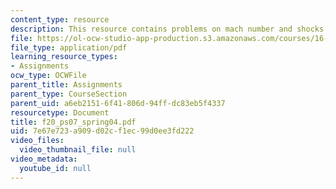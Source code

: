 ```yaml
---
content_type: resource
description: This resource contains problems on mach number and shocks.
file: https://ol-ocw-studio-app-production.s3.amazonaws.com/courses/16-01-unified-engineering-i-ii-iii-iv-fall-2005-spring-2006/7e67e723a909d02cf1ec99d0ee3fd222_f20_ps07_spring04.pdf
file_type: application/pdf
learning_resource_types:
- Assignments
ocw_type: OCWFile
parent_title: Assignments
parent_type: CourseSection
parent_uid: a6eb2151-6f41-806d-94ff-dc83eb5f4337
resourcetype: Document
title: f20_ps07_spring04.pdf
uid: 7e67e723-a909-d02c-f1ec-99d0ee3fd222
video_files:
  video_thumbnail_file: null
video_metadata:
  youtube_id: null
---
```

